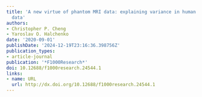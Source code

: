 ```yaml
---
title: 'A new virtue of phantom MRI data: explaining variance in human participant
  data'
authors:
- Christopher P. Cheng
- Yaroslav O. Halchenko
date: '2020-09-01'
publishDate: '2024-12-19T23:16:36.398756Z'
publication_types:
- article-journal
publication: '*F1000Research*'
doi: 10.12688/f1000research.24544.1
links:
- name: URL
  url: http://dx.doi.org/10.12688/f1000research.24544.1
---
```

